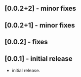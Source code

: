 ## [0.0.2+2] - minor fixes
## [0.0.2+1] - minor fixes
## [0.0.2] - fixes
## [0.0.1] - initial release

* initial release.
